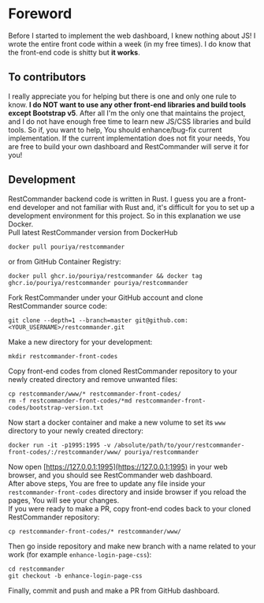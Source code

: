 # Foreword
Before I started to implement the web dashboard, I knew nothing about JS! I wrote the entire front code within a week (in my free times). I do know that the front-end code is shitty but **it works**.  

## To contributors
I really appreciate you for helping but there is one and only one rule to know. **I do NOT want to use any other front-end libraries and build tools except Bootstrap v5**. After all I'm the only one that maintains the project, and I do not have enough free time to learn new JS/CSS libraries and build tools. So if, you want to help, You should enhance/bug-fix current implementation. If the current implementation does not fit your needs, You are free to build your own dashboard and RestCommander will serve it for you!  

## Development
RestCommander backend code is written in Rust. I guess you are a front-end developer and not familiar with Rust and, it's difficult for you to set up a development environment for this project. So in this explanation we use Docker.  
Pull latest RestCommander version from DockerHub
```shell
docker pull pouriya/restcommander
```
or from GitHub Container Registry:
```shell
docker pull ghcr.io/pouriya/restcommander && docker tag ghcr.io/pouriya/restcommander pouriya/restcommander 
```
Fork RestCommander under your GitHub account and clone RestCommander source code:
```shell
git clone --depth=1 --branch=master git@github.com:<YOUR_USERNAME>/restcommander.git
```
Make a new directory for your development:
```shell
mkdir restcommander-front-codes
```
Copy front-end codes from cloned RestCommander repository to your newly created directory and remove unwanted files:
```shell
cp restcommander/www/* restcommander-front-codes/ 
rm -f restcommander-front-codes/*md restcommander-front-codes/bootstrap-version.txt
```
Now start a docker container and make a new volume to set its `www` directory to your newly created directory:  
```shell
docker run -it -p1995:1995 -v /absolute/path/to/your/restcommander-front-codes/:/restcommander/www/ pouriya/restcommander
```
Now open [https://127.0.0.1:1995](https://127.0.0.1:1995) in your web browser, and you should see RestCommander web dashboard.  
After above steps, You are free to update any file inside your `restcommander-front-codes` directory and inside browser if you reload the pages, You will see your changes.  
If you were ready to make a PR, copy front-end codes back to your cloned RestCommander repository:  
```shell
cp restcommander-front-codes/* restcommander/www/ 
```
Then go inside repository and make new branch with a name related to your work (for example `enhance-login-page-css`):  
```shell
cd restcommander
git checkout -b enhance-login-page-css
```
Finally, commit and push and make a PR from GitHub dashboard.

